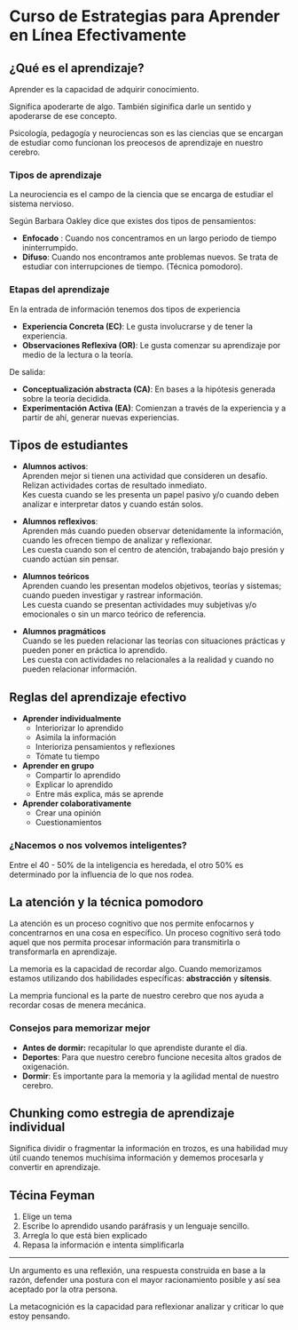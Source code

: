 # Curso de Estrategias para Aprender en Línea Efectivamente

## ¿Qué es el aprendizaje?

Aprender es la capacidad de adquirir conocimiento.

Significa apoderarte de algo. También siginifica darle un sentido y apoderarse de ese concepto.

Psicología, pedagogía y neurociencas son es las ciencias que se encargan de estudiar como funcionan los preocesos de aprendizaje en nuestro cerebro.

### Tipos de aprendizaje

La neurociencia es el campo de la ciencia que se encarga de estudiar el sistema nervioso.

Según Barbara Oakley dice que existes dos tipos de pensamientos:

* **Enfocado** : Cuando nos concentramos en un largo periodo de tiempo ininterrumpido.
* **Difuso**: Cuando nos encontramos ante problemas nuevos. Se trata de estudiar con interrupciones de tiempo. (Técnica pomodoro).

### Etapas del aprendizaje

En la entrada de información tenemos dos tipos de experiencia

* **Experiencia Concreta (EC)**: Le gusta involucrarse y de tener la experiencia.
* **Observaciones Reflexiva (OR)**: Le gusta comenzar su aprendizaje por medio de la lectura o la teoría.

De salida:

* **Conceptualización abstracta (CA)**: En bases a la hipótesis generada sobre la teoría decidida.
* **Experimentación Activa (EA)**: Comienzan a través de la experiencia y a partir de ahí, generar nuevas experiencias.

## Tipos de estudiantes

* **Alumnos activos**:\
  Aprenden mejor si tienen una actividad que consideren un desafío. Relizan actividades cortas de resultado inmediato.\
  Kes cuesta cuando se les presenta un papel pasivo y/o cuando deben analizar e interpretar datos y cuando están solos.

* **Alumnos reflexivos**:\
  Aprenden más cuando pueden observar detenidamente la información, cuando les ofrecen tiempo de analizar y reflexionar.\
  Les cuesta cuando son el centro de atención, trabajando bajo presión y cuando actúan sin pensar.

* **Alumnos teóricos**\
  Aprenden cuando les presentan modelos objetivos, teorías y sistemas; cuando pueden investigar y rastrear información.\
  Les cuesta cuando se presentan actividades muy subjetivas y/o emocionales o sin un  marco teórico de referencia.

* **Alumnos pragmáticos**\
  Cuando se les pueden relacionar las teorías con situaciones prácticas y pueden poner en práctica lo aprendido.\
  Les cuesta con actividades no relacionales a la realidad y cuando no pueden relacionar información.

## Reglas del aprendizaje efectivo

* **Aprender individualmente**
  * Interiorizar lo aprendido
  * Asimila la información
  * Interioriza pensamientos y reflexiones
  * Tómate tu tiempo
* **Aprender en grupo**
  * Compartir lo aprendido
  * Explicar lo aprendido
  * Entre más explica, más se aprende
* **Aprender colaborativamente**
  * Crear una opinión
  * Cuestionamientos

### ¿Nacemos o nos volvemos inteligentes?

Entre el 40 - 50% de la inteligencia es heredada, el otro 50% es determinado por la influencia de lo que nos rodea.

## La atención y la técnica pomodoro

La atención es un proceso cognitivo que nos permite enfocarnos y concentrarnos en una cosa en específico. Un proceso cognitivo será todo aquel que nos permita procesar información para transmitirla o transformarla en aprendizaje.

La memoria es la capacidad de recordar algo. Cuando memorizamos estamos utilizando dos habilidades específicas: **abstracción** y **sítensis**.

La mempria funcional es la parte de nuestro cerebro que nos ayuda a recordar cosas de menera mecánica.

### Consejos para memorizar mejor

* **Antes de dormir:** recapitular lo que aprendiste durante el día.
* **Deportes**: Para que nuestro cerebro funcione necesita altos grados de oxigenación.
* **Dormir**: Es importante para la memoria y la agilidad mental de nuestro cerebro.

## Chunking como estregia de aprendizaje individual

Significa dividir o fragmentar la información en trozos, es una habilidad muy útil cuando tenemos muchísima información y dememos procesarla y convertir en aprendizaje.

## Técina Feyman

1. Elige un tema
2. Escribe lo aprendido usando paráfrasis y un lenguaje sencillo.
3. Arregla lo que está bien explicado
4. Repasa la información e intenta simplificarla

----

Un argumento es una reflexión, una respuesta construida en base a la razón, defender una postura con el mayor racionamiento posible y así sea aceptado por la otra persona.

La metacognición es la capacidad para reflexionar analizar y criticar lo que estoy pensando.
